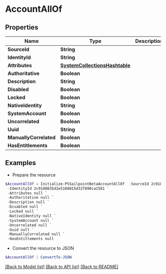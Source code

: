 # AccountAllOf
## Properties

Name | Type | Description | Notes
------------ | ------------- | ------------- | -------------
**SourceId** | **String** |  | [optional] 
**IdentityId** | **String** |  | [optional] 
**Attributes** | [**SystemCollectionsHashtable**](.md) |  | [optional] 
**Authoritative** | **Boolean** |  | [optional] 
**Description** | **String** |  | [optional] 
**Disabled** | **Boolean** |  | [optional] 
**Locked** | **Boolean** |  | [optional] 
**NativeIdentity** | **String** |  | [optional] 
**SystemAccount** | **Boolean** |  | [optional] 
**Uncorrelated** | **Boolean** |  | [optional] 
**Uuid** | **String** |  | [optional] 
**ManuallyCorrelated** | **Boolean** |  | [optional] 
**HasEntitlements** | **Boolean** |  | [optional] 

## Examples

- Prepare the resource
```powershell
$AccountAllOf = Initialize-PSSailpointBetaAccountAllOf  -SourceId 2c9180835d2e5168015d32f890ca1581 `
 -IdentityId 2c9180835d2e5168015d32f890ca1581 `
 -Attributes null `
 -Authoritative null `
 -Description null `
 -Disabled null `
 -Locked null `
 -NativeIdentity null `
 -SystemAccount null `
 -Uncorrelated null `
 -Uuid null `
 -ManuallyCorrelated null `
 -HasEntitlements null
```

- Convert the resource to JSON
```powershell
$AccountAllOf | ConvertTo-JSON
```

[[Back to Model list]](../README.md#documentation-for-models) [[Back to API list]](../README.md#documentation-for-api-endpoints) [[Back to README]](../README.md)

